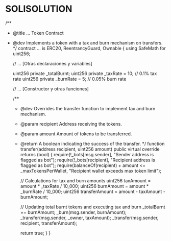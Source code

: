 # SOLISOLUTION
/**
 * @title ... Token Contract
 * @dev Implements a token with a tax and burn mechanism on transfers.
 */
contract ... is ERC20, ReentrancyGuard, Ownable {
    using SafeMath for uint256;

    // ... [Otras declaraciones y variables]

    uint256 private _totalBurnt;
    uint256 private _taxRate = 10; // 0.1% tax rate
    uint256 private _burnRate = 5; // 0.05% burn rate

    // ... [Constructor y otras funciones]

    /**
     * @dev Overrides the transfer function to implement tax and burn mechanism.
     * @param recipient Address receiving the tokens.
     * @param amount Amount of tokens to be transferred.
     * @return A boolean indicating the success of the transfer.
     */
    function transfer(address recipient, uint256 amount) public virtual override returns (bool) {
        require(!_bots[msg.sender], "Sender address is flagged as bot");
        require(!_bots[recipient], "Recipient address is flagged as bot");
        require(balanceOf(recipient) + amount <= _maxTokensPerWallet, "Recipient wallet exceeds max token limit");

        // Calculations for tax and burn amounts
        uint256 taxAmount = amount * _taxRate / 10_000;
        uint256 burnAmount = amount * _burnRate / 10_000;
        uint256 transferAmount = amount - taxAmount - burnAmount;

        // Updating total burnt tokens and executing tax and burn
        _totalBurnt += burnAmount;
        _burn(msg.sender, burnAmount);
        _transfer(msg.sender, _owner, taxAmount);
        _transfer(msg.sender, recipient, transferAmount);

        return true;
    }
}
